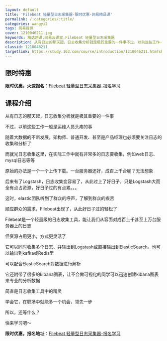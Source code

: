 ```yaml
---
layout: default
title: 'Filebeat 轻量型日志采集器-限时优惠-网易精品课'
permalink: /:categories/:title/
categories: wangyi2
tags: 网易提供
cover: 1210046211.jpg
keywords: 精选网课,网易云课堂,Filebeat 轻量型日志采集器
description: 从有日志的那天起，日志收集分析就是极其重要的一件事不过，以前这些工作一般是运维人员头疼的事随着大数据的不断发展，架构师、
classid: 1210046211
targetlink: https://study.163.com/course/introduction/1210046211.htm?share=1&shareId=1025206652&utm_campaign=share&utm_medium=iphoneShare&utm_source=&utm_u=1025206652
---
```


## 限时特惠

**限时优惠，火速报名**：[Filebeat 轻量型日志采集器-报名学习](https://study.163.com/course/introduction/1210046211.htm?share=1&shareId=1025206652&utm_campaign=share&utm_medium=iphoneShare&utm_source=&utm_u=1025206652)

## 课程介绍

从有日志的那天起，日志收集分析就是极其重要的一件事



不过，以前这些工作一般是运维人员头疼的事



随着大数据的不断发展，架构师、普通开发、甚至是产品经理也必须要关注日志的收集和分析了



而就光日志收集这里，在实际工作中就有非常多的日志要收集，例如web日志、mysql日志等等



原始的办法是一个一个上传下载。一台服务器还好，成百上千台呢？无法想象



后来有了Logstash，日志收集变容易了，从此过上了好日子。只是Logstash大而全有点占资源，好日子过的有点累。。。



这时，elastic团队听到了群众的呼声，了解到群众的疾苦



顺应群众的需求，Filebeat出现了，从此好日子过的轻松了



Filebeat是一个轻量级的日志收集工具，能让我们从容面对成百上千甚至上万台服务器上的日志



但资源占用更小，方式更灵活了



它可以同时收集多个日志、并输出到Logstash或直接输出到ElasticSearch。也可以输出到kafka或Redis里



可以配合ElasticSearch对数据进行解析



它还附带了很多的kibana图表，让不会做可视化的同学可以迅速创建kibana图表来专业的分析数据



简直是日志收集工具中的精灵



学会它，在职场中就能多一个机会，领先一步



所以，还等什么？



​​​​​​​快来学习吧～

**限时优惠，报名地址**：[Filebeat 轻量型日志采集器-报名学习](https://study.163.com/course/introduction/1210046211.htm?share=1&shareId=1025206652&utm_campaign=share&utm_medium=iphoneShare&utm_source=&utm_u=1025206652)

